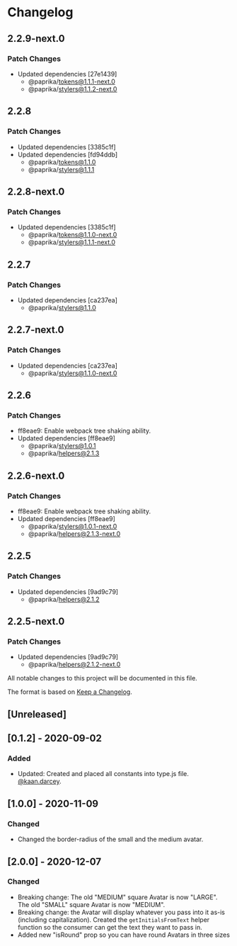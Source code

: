 # Changelog

## 2.2.9-next.0

### Patch Changes

- Updated dependencies [27e1439]
  - @paprika/tokens@1.1.1-next.0
  - @paprika/stylers@1.1.2-next.0

## 2.2.8

### Patch Changes

- Updated dependencies [3385c1f]
- Updated dependencies [fd94ddb]
  - @paprika/tokens@1.1.0
  - @paprika/stylers@1.1.1

## 2.2.8-next.0

### Patch Changes

- Updated dependencies [3385c1f]
  - @paprika/tokens@1.1.0-next.0
  - @paprika/stylers@1.1.1-next.0

## 2.2.7

### Patch Changes

- Updated dependencies [ca237ea]
  - @paprika/stylers@1.1.0

## 2.2.7-next.0

### Patch Changes

- Updated dependencies [ca237ea]
  - @paprika/stylers@1.1.0-next.0

## 2.2.6

### Patch Changes

- ff8eae9: Enable webpack tree shaking ability.
- Updated dependencies [ff8eae9]
  - @paprika/stylers@1.0.1
  - @paprika/helpers@2.1.3

## 2.2.6-next.0

### Patch Changes

- ff8eae9: Enable webpack tree shaking ability.
- Updated dependencies [ff8eae9]
  - @paprika/stylers@1.0.1-next.0
  - @paprika/helpers@2.1.3-next.0

## 2.2.5

### Patch Changes

- Updated dependencies [9ad9c79]
  - @paprika/helpers@2.1.2

## 2.2.5-next.0

### Patch Changes

- Updated dependencies [9ad9c79]
  - @paprika/helpers@2.1.2-next.0

All notable changes to this project will be documented in this file.

The format is based on [Keep a Changelog](https://keepachangelog.com/en/1.0.0/).

## [Unreleased]

## [0.1.2] - 2020-09-02

### Added

- Updated: Created and placed all constants into type.js file. [@kaan.darcey](https://github.com/KDarcey).

## [1.0.0] - 2020-11-09

### Changed

- Changed the border-radius of the small and the medium avatar.

## [2.0.0] - 2020-12-07

### Changed

- Breaking change: The old "MEDIUM" square Avatar is now "LARGE". The old "SMALL" square Avatar is now "MEDIUM".
- Breaking change: the Avatar will display whatever you pass into it as-is (including capitalization). Created the `getInitialsFromText` helper function so the consumer can get the text they want to pass in.
- Added new "isRound" prop so you can have round Avatars in three sizes
